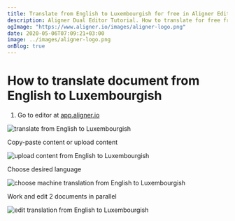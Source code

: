 ```yaml
---
title: Translate from English to Luxembourgish for free in Aligner Editor
description: Aligner Dual Editor Tutorial. How to translate for free from English to Luxembourgish. Aligner is multilingual document management platform. 
ogImage: "https://www.aligner.io/images/aligner-logo.png"
date: 2020-05-06T07:09:21+03:00
image: ../images/aligner-logo.png
onBlog: true
---
```


# How to translate document from English to Luxembourgish

1. Go to editor at [app.aligner.io](https://app.aligner.io "Aligner App web page")

![translate from English to Luxembourgish](../aligner-blank-editor.png "translate from English to Luxembourgish")

Copy-paste content or upload content

![upload content from English to Luxembourgish](../aligner-uploaded-document.png "upload content from English to Luxembourgish")

Choose desired language

![choose machine translation from English to Luxembourgish](../aligner-language-dropdown.png "choose machine translation from English to Luxembourgish")

Work and edit 2 documents in parallel

![edit translation from English to Luxembourgish](../aligner-double-sitded-editor.png "edit translation from English to Luxembourgish")

